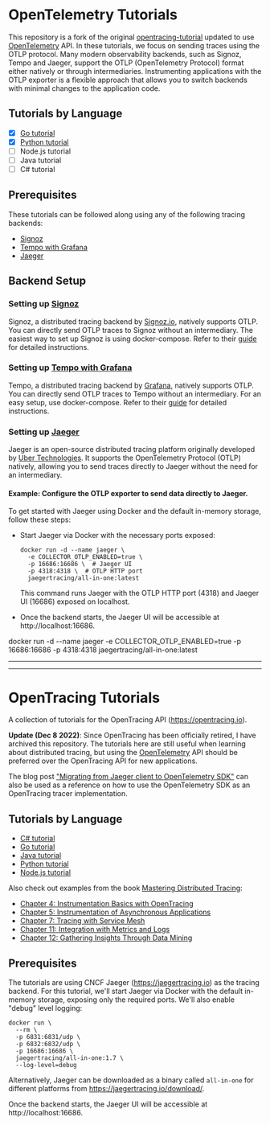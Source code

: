 # OpenTelemetry Tutorials

This repository is a fork of the original [opentracing-tutorial](https://github.com/yurishkuro/opentracing-tutorial) updated to use [OpenTelemetry](https://opentelemetry.io) API. In these tutorials, we focus on sending traces using the OTLP protocol. Many modern observability backends, such as Signoz, Tempo and Jaeger, support the OTLP (OpenTelemetry Protocol) format either natively or through intermediaries. Instrumenting applications with the OTLP exporter is a flexible approach that allows you to switch backends with minimal changes to the application code.

## Tutorials by Language

- [x] [Go tutorial](./go/)
- [x] [Python tutorial](./python)
- [ ] Node.js tutorial
- [ ] Java tutorial
- [ ] C# tutorial

## Prerequisites

These tutorials can be followed along using any of the following tracing backends:
* [Signoz](https://signoz.io/)
* [Tempo with Grafana](https://grafana.com/docs/tempo/latest/)
* [Jaeger](https://jaegertracing.io)

## Backend Setup

### Setting up [Signoz](https://signoz.io/)

Signoz, a distributed tracing backend by [Signoz.io](https://signoz.io/), natively supports OTLP. You can directly send OTLP traces to Signoz without an intermediary.
The easiest way to set up Signoz is using docker-compose. Refer to their [guide](https://signoz.io/docs/install/docker/) for detailed instructions.


### Setting up [Tempo with Grafana](https://grafana.com/docs/tempo/latest/)

Tempo, a distributed tracing backend by [Grafana](https://grafana.com/), natively supports OTLP. You can directly send OTLP traces to Tempo without an intermediary.
For an easy setup, use docker-compose. Refer to their [guide](https://grafana.com/docs/tempo/next/getting-started/docker-example/) for detailed instructions.


### Setting up [Jaeger](https://www.jaegertracing.io/docs/1.59/)

Jaeger is an open-source distributed tracing platform originally developed by [Uber Technologies](http://uber.github.io/). It supports the OpenTelemetry Protocol (OTLP) natively, allowing you to send traces directly to Jaeger without the need for an intermediary.

#### Example: Configure the OTLP exporter to send data directly to Jaeger.
To get started with Jaeger using Docker and the default in-memory storage, follow these steps:

* Start Jaeger via Docker with the necessary ports exposed:
    ```
    docker run -d --name jaeger \
      -e COLLECTOR_OTLP_ENABLED=true \
      -p 16686:16686 \  # Jaeger UI
      -p 4318:4318 \  # OTLP HTTP port
      jaegertracing/all-in-one:latest
    ```
    This command runs Jaeger with the OTLP HTTP port (4318) and Jaeger UI (16686) exposed on localhost.

* Once the backend starts, the Jaeger UI will be accessible at http://localhost:16686.


docker run -d --name jaeger -e COLLECTOR_OTLP_ENABLED=true -p 16686:16686 -p 4318:4318 jaegertracing/all-in-one:latest

---
---

# OpenTracing Tutorials

A collection of tutorials for the OpenTracing API (https://opentracing.io).

**Update (Dec 8 2022)**: Since OpenTracing has been officially retired, I have archived this repository. The tutorials here are still useful when learning about distributed tracing, but using the [OpenTelemetry](https://opentelemetry.io/) API should be preferred over the OpenTracing API for new applications.

The blog post ["Migrating from Jaeger client to OpenTelemetry SDK"](https://medium.com/jaegertracing/migrating-from-jaeger-client-to-opentelemetry-sdk-bd337d796759) can also be used as a reference on how to use the OpenTelemetry SDK as an OpenTracing tracer implementation.

## Tutorials by Language

  * [C# tutorial](./csharp/)
  * [Go tutorial](./go/)
  * [Java tutorial](./java)
  * [Python tutorial](./python)
  * [Node.js tutorial](./nodejs)

Also check out examples from the book [Mastering Distributed Tracing](https://www.shkuro.com/books/2019-mastering-distributed-tracing/):
* [Chapter 4: Instrumentation Basics with OpenTracing](https://github.com/PacktPublishing/Mastering-Distributed-Tracing/tree/master/Chapter04)
* [Chapter 5: Instrumentation of Asynchronous Applications](https://github.com/PacktPublishing/Mastering-Distributed-Tracing/tree/master/Chapter05)
* [Chapter 7: Tracing with Service Mesh](https://github.com/PacktPublishing/Mastering-Distributed-Tracing/tree/master/Chapter07)
* [Chapter 11: Integration with Metrics and Logs](https://github.com/PacktPublishing/Mastering-Distributed-Tracing/tree/master/Chapter11)
* [Chapter 12: Gathering Insights Through Data Mining](https://github.com/PacktPublishing/Mastering-Distributed-Tracing/tree/master/Chapter12)

## Prerequisites

The tutorials are using CNCF Jaeger (https://jaegertracing.io) as the tracing backend.
For this tutorial, we'll start Jaeger via Docker with the default in-memory storage, exposing only the required ports. We'll also enable "debug" level logging:

```
docker run \
  --rm \
  -p 6831:6831/udp \
  -p 6832:6832/udp \
  -p 16686:16686 \
  jaegertracing/all-in-one:1.7 \
  --log-level=debug
```

Alternatively, Jaeger can be downloaded as a binary called `all-in-one` for different platforms from https://jaegertracing.io/download/.

Once the backend starts, the Jaeger UI will be accessible at http://localhost:16686.
